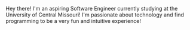 Hey there! I'm an aspiring Software Engineer currently studying at the University of Central Missouri! I'm passionate about technology and find programming to be a very fun and intuitive experience!

<!---
audreytabler/audreytabler is a ✨ special ✨ repository because its `README.md` (this file) appears on your GitHub profile.
You can click the Preview link to take a look at your changes.
--->
